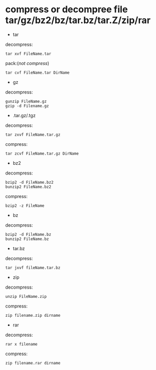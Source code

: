 # compress or decompree file tar/gz/bz2/bz/tar.bz/tar.Z/zip/rar

* tar

decompress:

```
tar xvf FileName.tar 
```

pack:(*not compress*)

```
tar cvf FileName.tar DirName
```

* gz

decompress:

```
gunzip FileName.gz
gzip -d Filename.gz

```

* .tar.gz/.tgz

decompress:

```
tar zxvf FileName.tar.gz
```
compress:

```
tar zcvf FileName.tar.gz DirName
```

* bz2

decompress:

```
bzip2 -d FileName.bz2
bunzip2 FileName.bz2
```
compress:

```
bzip2 -z FileName
```

* bz

decompress:

```
bzip2 -d FileName.bz
bunzip2 FileName.bz
```

* tar.bz

decompress:

```
tar jxvf fileName.tar.bz
```

* zip

decompress:

```
unzip FileName.zip
```

compress:

```
zip filename.zip dirname
```

* rar

decompress:

```
rar x filename 
```
compress:

```
zip filename.rar dirname
```



